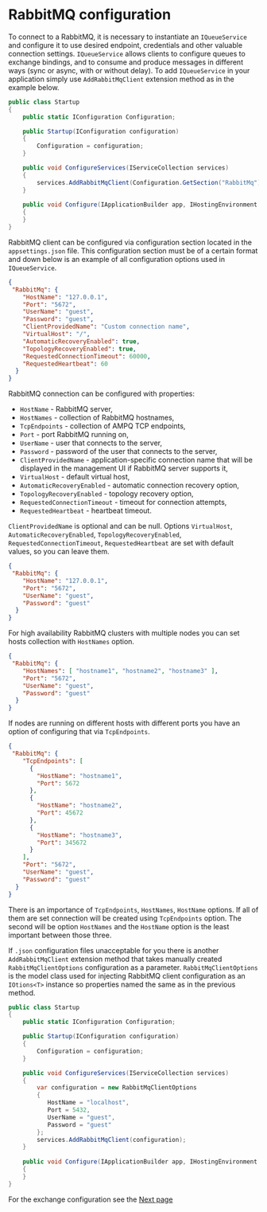 # RabbitMQ configuration

To connect to a RabbitMQ, it is necessary to instantiate an `IQueueService` and configure it to use desired endpoint, credentials and other valuable connection settings.
`IQueueService` allows clients to configure queues to exchange bindings, and to consume and produce messages in different ways (sync or async, with or without delay). To add `IQueueService` in your application simply use `AddRabbitMqClient` extension method as in the example below.

```c#
public class Startup
{
    public static IConfiguration Configuration;

    public Startup(IConfiguration configuration)
    {
        Configuration = configuration;
    }

    public void ConfigureServices(IServiceCollection services)
    {
        services.AddRabbitMqClient(Configuration.GetSection("RabbitMq"));
    }
    
    public void Configure(IApplicationBuilder app, IHostingEnvironment env)
    {
    }
}
```

RabbitMQ client can be configured via configuration section located in the `appsettings.json` file. This configuration section must be of a certain format and down below is an example of all configuration options used in `IQueueService`.

```json
{
 "RabbitMq": {
    "HostName": "127.0.0.1",
    "Port": "5672",
    "UserName": "guest",
    "Password": "guest",
    "ClientProvidedName": "Custom connection name",
    "VirtualHost": "/",
    "AutomaticRecoveryEnabled": true,
    "TopologyRecoveryEnabled": true,
    "RequestedConnectionTimeout": 60000,
    "RequestedHeartbeat": 60
  }
}
```

RabbitMQ connection can be configured with properties:
- `HostName`  - RabbitMQ server,
- `HostNames` - collection of RabbitMQ hostnames,
- `TcpEndpoints` - collection of AMPQ TCP endpoints,
- `Port` - port RabbitMQ running on,
- `UserName` - user that connects to the server,
- `Password` - password of the user that connects to the server,
- `ClientProvidedName` - application-specific connection name that will be displayed in the management UI if RabbitMQ server supports it,
- `VirtualHost` - default virtual host,
- `AutomaticRecoveryEnabled` - automatic connection recovery option,
- `TopologyRecoveryEnabled` - topology recovery option,
- `RequestedConnectionTimeout` - timeout for connection attempts,
- `RequestedHeartbeat` - heartbeat timeout.

`ClientProvidedName` is optional and can be null. Options `VirtualHost`, `AutomaticRecoveryEnabled`, `TopologyRecoveryEnabled`, `RequestedConnectionTimeout`, `RequestedHeartbeat` are set with default values, so you can leave them.

```json
{
 "RabbitMq": {
    "HostName": "127.0.0.1",
    "Port": "5672",
    "UserName": "guest",
    "Password": "guest"
  }
}
```

For high availability RabbitMQ clusters with multiple nodes you can set hosts collection with `HostNames` option.

```json
{
 "RabbitMq": {
    "HostNames": [ "hostname1", "hostname2", "hostname3" ],
    "Port": "5672",
    "UserName": "guest",
    "Password": "guest"
  }
}
```

If nodes are running on different hosts with different ports you have an option of configuring that via `TcpEndpoints`.

```json
{
 "RabbitMq": {
    "TcpEndpoints": [
      {
        "HostName": "hostname1",
        "Port": 5672
      },
      {
        "HostName": "hostname2",
        "Port": 45672
      },
      {
        "HostName": "hostname3",
        "Port": 345672
      }
    ],
    "Port": "5672",
    "UserName": "guest",
    "Password": "guest"
  }
}
```

There is an importance of `TcpEndpoints`, `HostNames`, `HostName` options. If all of them are set connection will be created using `TcpEndpoints` option. The second will be option `HostNames` and the `HostName` option is the least important between those three.

If `.json` configuration files unacceptable for you there is another `AddRabbitMqClient` extension method that takes manually created `RabbitMqClientOptions` configuration as a parameter. `RabbitMqClientOptions` is the model class used for injecting RabbitMQ client configuration as an `IOtions<T>` instance so properties named the same as in the previous method.

```c#
public class Startup
{
    public static IConfiguration Configuration;

    public Startup(IConfiguration configuration)
    {
        Configuration = configuration;
    }

    public void ConfigureServices(IServiceCollection services)
    {
        var configuration = new RabbitMqClientOptions
        {
           HostName = "localhost",
           Port = 5432,
           UserName = "guest",
           Password = "guest"
        };
        services.AddRabbitMqClient(configuration);
    }
    
    public void Configure(IApplicationBuilder app, IHostingEnvironment env)
    {
    }
}
```

For the exchange configuration see the [Next page](exchange-configuration.md)